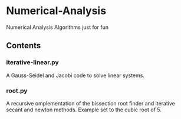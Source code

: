 # Numerical-Analysis
Numerical Analysis Algorithms just for fun

## Contents
### iterative-linear.py
A Gauss-Seidel and Jacobi code to solve linear systems.

### root.py
A recursive omplementation of the bissection root finder and iterative secant and newton methods. Example set to the cubic root of 5.
